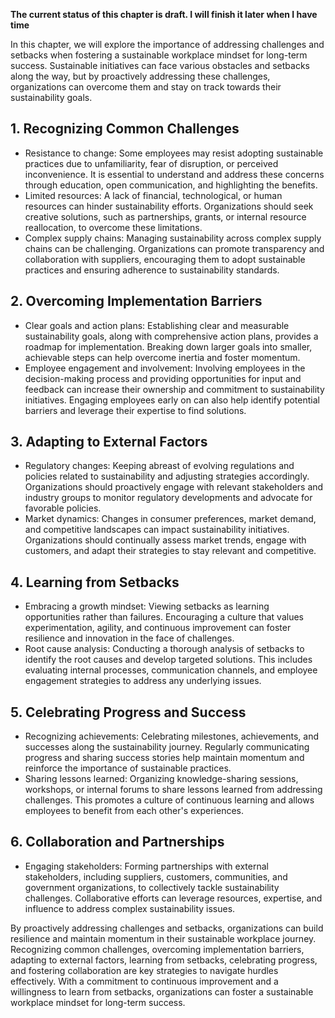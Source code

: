 **The current status of this chapter is draft. I will finish it later when I have time**

In this chapter, we will explore the importance of addressing challenges and setbacks when fostering a sustainable workplace mindset for long-term success. Sustainable initiatives can face various obstacles and setbacks along the way, but by proactively addressing these challenges, organizations can overcome them and stay on track towards their sustainability goals.

**1. Recognizing Common Challenges**
------------------------------------

* Resistance to change: Some employees may resist adopting sustainable practices due to unfamiliarity, fear of disruption, or perceived inconvenience. It is essential to understand and address these concerns through education, open communication, and highlighting the benefits.
* Limited resources: A lack of financial, technological, or human resources can hinder sustainability efforts. Organizations should seek creative solutions, such as partnerships, grants, or internal resource reallocation, to overcome these limitations.
* Complex supply chains: Managing sustainability across complex supply chains can be challenging. Organizations can promote transparency and collaboration with suppliers, encouraging them to adopt sustainable practices and ensuring adherence to sustainability standards.

**2. Overcoming Implementation Barriers**
-----------------------------------------

* Clear goals and action plans: Establishing clear and measurable sustainability goals, along with comprehensive action plans, provides a roadmap for implementation. Breaking down larger goals into smaller, achievable steps can help overcome inertia and foster momentum.
* Employee engagement and involvement: Involving employees in the decision-making process and providing opportunities for input and feedback can increase their ownership and commitment to sustainability initiatives. Engaging employees early on can also help identify potential barriers and leverage their expertise to find solutions.

**3. Adapting to External Factors**
-----------------------------------

* Regulatory changes: Keeping abreast of evolving regulations and policies related to sustainability and adjusting strategies accordingly. Organizations should proactively engage with relevant stakeholders and industry groups to monitor regulatory developments and advocate for favorable policies.
* Market dynamics: Changes in consumer preferences, market demand, and competitive landscapes can impact sustainability initiatives. Organizations should continually assess market trends, engage with customers, and adapt their strategies to stay relevant and competitive.

**4. Learning from Setbacks**
-----------------------------

* Embracing a growth mindset: Viewing setbacks as learning opportunities rather than failures. Encouraging a culture that values experimentation, agility, and continuous improvement can foster resilience and innovation in the face of challenges.
* Root cause analysis: Conducting a thorough analysis of setbacks to identify the root causes and develop targeted solutions. This includes evaluating internal processes, communication channels, and employee engagement strategies to address any underlying issues.

**5. Celebrating Progress and Success**
---------------------------------------

* Recognizing achievements: Celebrating milestones, achievements, and successes along the sustainability journey. Regularly communicating progress and sharing success stories help maintain momentum and reinforce the importance of sustainable practices.
* Sharing lessons learned: Organizing knowledge-sharing sessions, workshops, or internal forums to share lessons learned from addressing challenges. This promotes a culture of continuous learning and allows employees to benefit from each other's experiences.

**6. Collaboration and Partnerships**
-------------------------------------

* Engaging stakeholders: Forming partnerships with external stakeholders, including suppliers, customers, communities, and government organizations, to collectively tackle sustainability challenges. Collaborative efforts can leverage resources, expertise, and influence to address complex sustainability issues.

By proactively addressing challenges and setbacks, organizations can build resilience and maintain momentum in their sustainable workplace journey. Recognizing common challenges, overcoming implementation barriers, adapting to external factors, learning from setbacks, celebrating progress, and fostering collaboration are key strategies to navigate hurdles effectively. With a commitment to continuous improvement and a willingness to learn from setbacks, organizations can foster a sustainable workplace mindset for long-term success.
